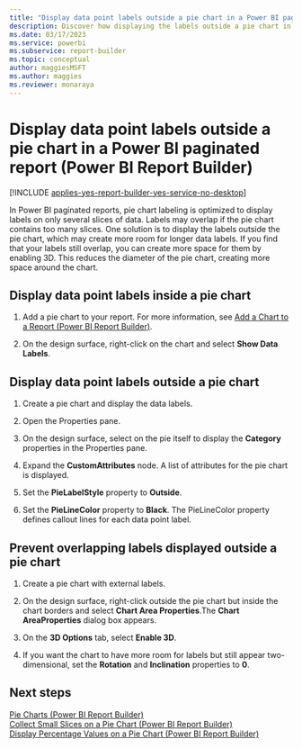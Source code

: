 ```yaml
---
title: "Display data point labels outside a pie chart in a Power BI paginated report | Microsoft Docs"
description: Discover how displaying the labels outside a pie chart in a Power BI paginated report might create more room for longer data labels in Power BI Report Builder.
ms.date: 03/17/2023
ms.service: powerbi
ms.subservice: report-builder
ms.topic: conceptual
author: maggiesMSFT
ms.author: maggies
ms.reviewer: monaraya
---
```

# Display data point labels outside a pie chart in a Power BI paginated report (Power BI Report Builder)

[!INCLUDE [applies-yes-report-builder-yes-service-no-desktop](../includes/applies-yes-report-builder-yes-service-no-desktop.md)]

In Power BI paginated reports, pie chart labeling is optimized to display labels on only several slices of data. Labels may overlap if the pie chart contains too many slices. One solution is to display the labels outside the pie chart, which may create more room for longer data labels. If you find that your labels still overlap, you can create more space for them by enabling 3D. This reduces the diameter of the pie chart, creating more space around the chart.  
  
  
## Display data point labels inside a pie chart  
  
1. Add a pie chart to your report. For more information, see [Add a Chart to a Report &#40;Power BI Report Builder&#41;](add-chart-report-report-builder.md).  
  
1. On the design surface, right-click on the chart and select **Show Data Labels**.  
  
## Display data point labels outside a pie chart  
  
1. Create a pie chart and display the data labels.  
  
1. Open the Properties pane.  
  
1. On the design surface, select on the pie itself to display the **Category** properties in the Properties pane.  
  
1. Expand the **CustomAttributes** node. A list of attributes for the pie chart is displayed.  
  
1. Set the **PieLabelStyle** property to **Outside**.  
  
1. Set the **PieLineColor** property to **Black**. The PieLineColor property defines callout lines for each data point label.  
  
## Prevent overlapping labels displayed outside a pie chart  
  
1. Create a pie chart with external labels.  
  
1. On the design surface, right-click outside the pie chart but inside the chart borders and select **Chart Area Properties**.The **Chart AreaProperties** dialog box appears.  
  
1. On the **3D Options** tab, select **Enable 3D**.  
  
1. If you want the chart to have more room for labels but still appear two-dimensional, set the **Rotation** and **Inclination** properties to **0**.  
  
## Next steps

 [Pie Charts &#40;Power BI Report Builder&#41;](/sql/reporting-services/report-design/pie-charts-report-builder-and-ssrs)   
 [Collect Small Slices on a Pie Chart &#40;Power BI Report Builder&#41;](/sql/reporting-services/report-design/collect-small-slices-on-a-pie-chart-report-builder-and-ssrs)   
 [Display Percentage Values on a Pie Chart &#40;Power BI Report Builder&#41;](display-percentage-values-pie-chart-report-builder.md)  
